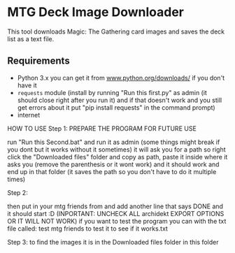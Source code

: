 # MTG Deck Image Downloader

This tool downloads Magic: The Gathering card images and saves the deck list as a text file.

## Requirements
- Python 3.x you can get it from www.python.org/downloads/  if you don't have it 
- `requests` module (install by running "Run this first.py" as admin (it should close right after you run it) and if that doesn't work and you still get errors about it put "pip install requests" in the command prompt)
- internet

HOW TO USE
Step 1: PREPARE THE PROGRAM FOR FUTURE USE

 run "Run this Second.bat" and run it as admin (some things might break if you dont but it works without it sometimes) it will ask you for a path so right click the "Downloaded files" folder and copy as path, paste it inside where it asks you (remove the parenthesis or it wont work) and it should work and end up in that folder (it saves the path so you don't have to do it multiple times) 

Step 2: 

then put in your mtg friends from and add another line that says DONE and it should start :D (INPORTANT: UNCHECK ALL archidekt EXPORT OPTIONS OR IT WILL NOT WORK) if you want to test the program you can with the txt file called: test mtg friends to test it to see if it works.txt

Step 3: 
to find the images it is in the Downloaded files folder in this folder
